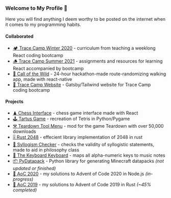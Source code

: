 ### Welcome to My Profile 🐢

Here you will find anything I deem worthy to be posted on the internet when it comes to my programming habits.

#### Collaborated

- [🏕 Trace Camp Winter 2020](https://github.com/jlarmstrongiv/tracecamp-winter-2020) - curriculum from teaching a weeklong React coding bootcamp
- [🪵 Trace Camp Summer 2021](https://github.com/ClemsonTRACE/tracecamp-summer-2021) - assignments and resources for learning React accompanied by bootcamp
- [🌲 Call of the Wild](https://github.com/Mjtlittle/Call-of-the-Wild) - 24-hour hackathon-made route-randomizing walking app, made with react-native
- [📌 Trace Camp Website](https://github.com/bekkblando/tracecamp) - Gatsby/Tailwind website for Trace Camp coding bootcamp

#### Projects

- [♟ Chess Interface](https://mjtlittle.github.io/react-chess/) - chess game interface made with React
- [🕹 Tartus Game](https://github.com/Mjtlittle/Tartus-Game) - recreation of Tetris in Python/Pygame
- [⚒ Teardown Tool Menu](https://github.com/Mjtlittle/teardown-tool-menu) - mod for the game Teardown with over 50,000 downloads
- [🎚 Rust 2048](https://github.com/Mjtlittle/Rust-2048) - effecient library implementation of 2048 in rust
- [🧩 Syllogism Checker](https://mjtlittle.github.io/Syllogism-Checker/) - checks the validity of syllogistic statements, made to aid in philosophy class
- [🎹 The Keyboard Keyboard](https://mjtlittle.github.io/Keyboard-Keyboard/) - maps all alpha-numeric keys to music notes
- [📦 PyDatapack](https://github.com/Mjtlittle/PyDatapack) - Python library for generating Minecraft datapacks *(not updated or finished)*
- [🎁 AoC 2020](https://github.com/Mjtlittle/Advent-of-Code-2020) - my solutions to Advent of Code 2020 in Node.js *(in-progress)*
- [🎄 AoC 2019](https://github.com/Mjtlittle/Advent-of-Code-2019) - my solutions to Advent of Code 2019 in Rust *(~45% completed)*
